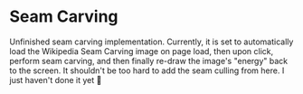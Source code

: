 # Seam Carving

Unfinished seam carving implementation. Currently, it is set to automatically load the Wikipedia Seam Carving image on page load, then upon click, perform seam carving, and then finally re-draw the image's "energy" back to the screen. It shouldn't be too hard to add the seam culling from here. I just haven't done it yet 🙈
